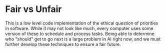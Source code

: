# Fair vs Unfair  
This is a low level code implementation of the ethical question of priorities in software. While it may not look like much, every computer uses some version of these to schedule and process tasks. Being able to determine who "should" get to go next is a large problem in AI right now, and we must further develop these techniques to ensure a fair future.

